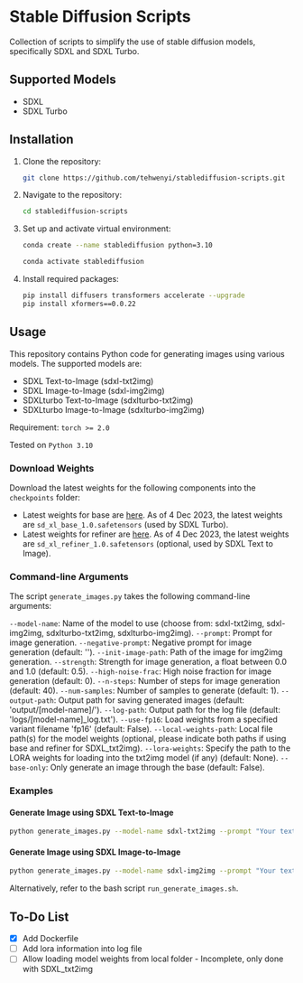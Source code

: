 # Stable Diffusion Scripts

Collection of scripts to simplify the use of stable diffusion models, specifically SDXL and SDXL Turbo.

## Supported Models
- SDXL
- SDXL Turbo

## Installation

1. Clone the repository:

   ```bash
   git clone https://github.com/tehwenyi/stablediffusion-scripts.git

1. Navigate to the repository:

   ```bash
   cd stablediffusion-scripts
   ```

1. Set up and activate virtual environment:

   ```bash
   conda create --name stablediffusion python=3.10
   ```

   ```bash
   conda activate stablediffusion
   ```

1. Install required packages:

   ```bash
   pip install diffusers transformers accelerate --upgrade
   pip install xformers==0.0.22
   ```

## Usage

This repository contains Python code for generating images using various models. The supported models are:

- SDXL Text-to-Image (sdxl-txt2img)
- SDXL Image-to-Image (sdxl-img2img)
- SDXLturbo Text-to-Image (sdxlturbo-txt2img)
- SDXLturbo Image-to-Image (sdxlturbo-img2img)

Requirement: `torch >= 2.0`

Tested on `Python 3.10`

### Download Weights

Download the latest weights for the following components into the `checkpoints` folder:

- Latest weights for base are [here](https://huggingface.co/stabilityai/stable-diffusion-xl-base-1.0/tree/main). As of 4 Dec 2023, the latest weights are `sd_xl_base_1.0.safetensors` (used by SDXL Turbo).
- Latest weights for refiner are [here](https://huggingface.co/stabilityai/stable-diffusion-xl-refiner-1.0/tree/main). As of 4 Dec 2023, the latest weights are `sd_xl_refiner_1.0.safetensors` (optional, used by SDXL Text to Image).

### Command-line Arguments

The script `generate_images.py` takes the following command-line arguments:

`--model-name`: Name of the model to use (choose from: sdxl-txt2img, sdxl-img2img, sdxlturbo-txt2img, sdxlturbo-img2img).
`--prompt`: Prompt for image generation.
`--negative-prompt`: Negative prompt for image generation (default: '').
`--init-image-path`: Path of the image for img2img generation.
`--strength`: Strength for image generation, a float between 0.0 and 1.0 (default: 0.5).
`--high-noise-frac`: High noise fraction for image generation (default: 0).
`--n-steps`: Number of steps for image generation (default: 40).
`--num-samples`: Number of samples to generate (default: 1).
`--output-path`: Output path for saving generated images (default: 'output/[model-name]/').
`--log-path`: Output path for the log file (default: 'logs/[model-name]_log.txt').
`--use-fp16`: Load weights from a specified variant filename 'fp16' (default: False).
`--local-weights-path`: Local file path(s) for the model weights (optional, please indicate both paths if using base and refiner for SDXL_txt2img).
`--lora-weights`: Specify the path to the LORA weights for loading into the txt2img model (if any) (default: None).
`--base-only`: Only generate an image through the base (default: False).

### Examples

#### Generate Image using SDXL Text-to-Image

```bash
python generate_images.py --model-name sdxl-txt2img --prompt "Your text prompt here"
```

#### Generate Image using SDXL Image-to-Image

```bash
python generate_images.py --model-name sdxl-img2img --prompt "Your text prompt here" --init-image-path "/path/to/your/image.png"
```

Alternatively, refer to the bash script `run_generate_images.sh`.

## To-Do List
- [x] Add Dockerfile
- [ ] Add lora information into log file
- [ ] Allow loading model weights from local folder - Incomplete, only done with SDXL_txt2img
